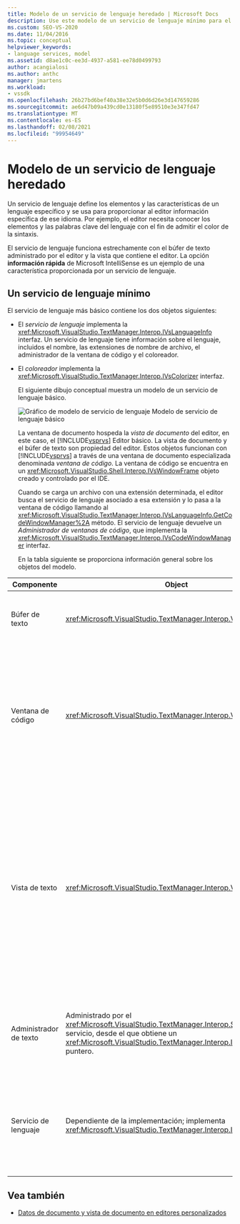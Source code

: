 ```yaml
---
title: Modelo de un servicio de lenguaje heredado | Microsoft Docs
description: Use este modelo de un servicio de lenguaje mínimo para el editor principal de Visual Studio como guía para crear su propio servicio de lenguaje.
ms.custom: SEO-VS-2020
ms.date: 11/04/2016
ms.topic: conceptual
helpviewer_keywords:
- language services, model
ms.assetid: d8ae1c0c-ee3d-4937-a581-ee78d0499793
author: acangialosi
ms.author: anthc
manager: jmartens
ms.workload:
- vssdk
ms.openlocfilehash: 26b27bd6bef40a38e32e5b0d6d26e3d147659286
ms.sourcegitcommit: ae6d47b09a439cd0e13180f5e89510e3e347fd47
ms.translationtype: MT
ms.contentlocale: es-ES
ms.lasthandoff: 02/08/2021
ms.locfileid: "99954649"
---
```

# <a name="model-of-a-legacy-language-service"></a>Modelo de un servicio de lenguaje heredado
Un servicio de lenguaje define los elementos y las características de un lenguaje específico y se usa para proporcionar al editor información específica de ese idioma. Por ejemplo, el editor necesita conocer los elementos y las palabras clave del lenguaje con el fin de admitir el color de la sintaxis.

 El servicio de lenguaje funciona estrechamente con el búfer de texto administrado por el editor y la vista que contiene el editor. La opción **información rápida** de Microsoft IntelliSense es un ejemplo de una característica proporcionada por un servicio de lenguaje.

## <a name="a-minimal-language-service"></a>Un servicio de lenguaje mínimo
 El servicio de lenguaje más básico contiene los dos objetos siguientes:

- El *servicio de lenguaje* implementa la <xref:Microsoft.VisualStudio.TextManager.Interop.IVsLanguageInfo> interfaz. Un servicio de lenguaje tiene información sobre el lenguaje, incluidos el nombre, las extensiones de nombre de archivo, el administrador de la ventana de código y el coloreador.

- El *coloreador* implementa la <xref:Microsoft.VisualStudio.TextManager.Interop.IVsColorizer> interfaz.

  El siguiente dibujo conceptual muestra un modelo de un servicio de lenguaje básico.

  ![Gráfico de modelo de servicio de lenguaje](../../extensibility/media/vslanguageservicemodel.gif "vsLanguageServiceModel") Modelo de servicio de lenguaje básico

  La ventana de documento hospeda la *vista de documento* del editor, en este caso, el [!INCLUDE[vsprvs](../../code-quality/includes/vsprvs_md.md)] Editor básico. La vista de documento y el búfer de texto son propiedad del editor. Estos objetos funcionan con [!INCLUDE[vsprvs](../../code-quality/includes/vsprvs_md.md)] a través de una ventana de documento especializada denominada *ventana de código*. La ventana de código se encuentra en un <xref:Microsoft.VisualStudio.Shell.Interop.IVsWindowFrame> objeto creado y controlado por el IDE.

  Cuando se carga un archivo con una extensión determinada, el editor busca el servicio de lenguaje asociado a esa extensión y lo pasa a la ventana de código llamando al <xref:Microsoft.VisualStudio.TextManager.Interop.IVsLanguageInfo.GetCodeWindowManager%2A> método. El servicio de lenguaje devuelve un *Administrador de ventanas de código*, que implementa la <xref:Microsoft.VisualStudio.TextManager.Interop.IVsCodeWindowManager> interfaz.

  En la tabla siguiente se proporciona información general sobre los objetos del modelo.

| Componente | Object | Función |
|------------------| - | - |
| Búfer de texto | <xref:Microsoft.VisualStudio.TextManager.Interop.VsTextBuffer> | Secuencia de texto de lectura/escritura Unicode. El texto puede usar otras codificaciones. |
| Ventana de código | <xref:Microsoft.VisualStudio.TextManager.Interop.VsCodeWindow> | Ventana de documento que contiene una o más vistas de texto. Cuando [!INCLUDE[vsprvs](../../code-quality/includes/vsprvs_md.md)] está en modo de interfaz de múltiples documentos (MDI), la ventana de código es un elemento secundario de MDI. |
| Vista de texto | <xref:Microsoft.VisualStudio.TextManager.Interop.VsTextView> | Ventana que permite al usuario navegar y ver texto mediante el teclado y el mouse. Aparece una vista de texto para el usuario como editor. Puede usar vistas de texto en ventanas de editor normales, en la ventana de salida y en la ventana inmediato. Además, puede configurar una o varias vistas de texto dentro de una ventana de código. |
| Administrador de texto | Administrado por el <xref:Microsoft.VisualStudio.TextManager.Interop.SVsTextManager> servicio, desde el que obtiene un <xref:Microsoft.VisualStudio.TextManager.Interop.IVsTextManager> puntero. | Componente que mantiene la información común compartida por todos los componentes descritos anteriormente. |
| Servicio de lenguaje | Dependiente de la implementación; implementa <xref:Microsoft.VisualStudio.TextManager.Interop.IVsLanguageInfo> | Objeto que proporciona al editor información específica del lenguaje, como el resaltado de sintaxis, la finalización de instrucciones y la coincidencia de llaves. |

## <a name="see-also"></a>Vea también
- [Datos de documento y vista de documento en editores personalizados](../../extensibility/document-data-and-document-view-in-custom-editors.md)
